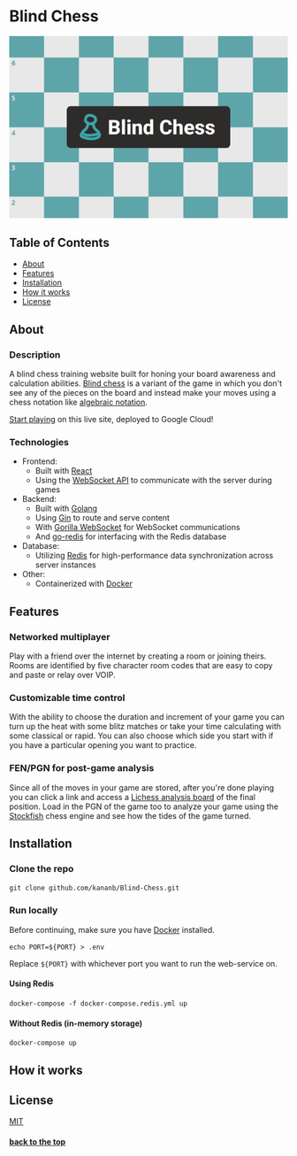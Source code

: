 # Blind Chess
<p align="center">
  <img src="images/titlecard.png" alt="logo and preview" />
</p>

## Table of Contents
* [About](#about)
* [Features](#features)
* [Installation](#installation)
* [How it works](#how-it-works)
* [License](#license)

## About
### Description
A blind chess training website built for honing your board awareness and calculation abilities. [Blind chess](https://en.wikipedia.org/wiki/Blindfold_chess) is a variant of the game in which you don't see any of the pieces on the board and instead make your moves using a chess notation like [algebraic notation](https://en.wikipedia.org/wiki/Algebraic_notation_(chess)).

[Start playing](https://mind-chess-kbg6defxyq-uw.a.run.app/) on this live site, deployed to Google Cloud!

### Technologies
* Frontend:
  * Built with [React](https://reactjs.org/)
  * Using the [WebSocket API](https://developer.mozilla.org/en-US/docs/Web/API/WebSockets_API) to communicate with the server during games
* Backend:
  * Built with [Golang](https://go.dev/)
  * Using [Gin](https://github.com/gin-gonic/gin) to route and serve content
  * With [Gorilla WebSocket](https://github.com/gorilla/websocket) for WebSocket communications
  * And [go-redis](https://github.com/go-redis/redis) for interfacing with the Redis database
* Database:
  * Utilizing [Redis](https://redis.io/) for high-performance data synchronization across server instances
* Other:
  * Containerized with [Docker](https://www.docker.com/)

## Features
### Networked multiplayer
Play with a friend over the internet by creating a room or joining theirs. Rooms are identified by five character room codes that are easy to copy and paste or relay over VOIP.
### Customizable time control
With the ability to choose the duration and increment of your game you can turn up the heat with some blitz matches or take your time calculating with some classical or rapid. You can also choose which side you start with if you have a particular opening you want to practice.
### FEN/PGN for post-game analysis
Since all of the moves in your game are stored, after you're done playing you can click a link and access a [Lichess analysis board](https://lichess.org/analysis) of the final position. Load in the PGN of the game too to analyze your game using the [Stockfish](https://stockfishchess.org/) chess engine and see how the tides of the game turned.

## Installation
### Clone the repo
```
git clone github.com/kananb/Blind-Chess.git
```
### Run locally
Before continuing, make sure you have [Docker](https://www.docker.com/get-started) installed.
```
echo PORT=${PORT} > .env
```
Replace `${PORT}` with whichever port you want to run the web-service on.
#### Using Redis
```
docker-compose -f docker-compose.redis.yml up
```
#### Without Redis (in-memory storage)
```
docker-compose up
```

## How it works

## License
[MIT](https://mit-license.org/)

#### [back to the top](#blind-chess)
